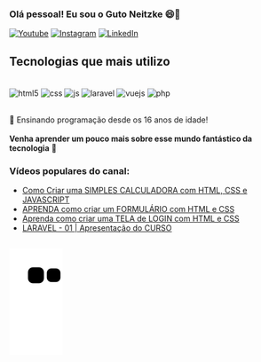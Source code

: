 ### Olá pessoal! Eu sou o Guto Neitzke 😄🚀 


[![Youtube](https://img.shields.io/badge/YouTube-FF0000?style=for-the-badge&logo=youtube&logoColor=white)](https://youtube.com/gustavoneitzke)
[![Instagram](https://img.shields.io/badge/Instagram-E4405F?style=for-the-badge&logo=instagram&logoColor=white)](https://instagram.com/gutoneitzke)
[![LinkedIn](https://img.shields.io/badge/linkedin-836FFF?style=for-the-badge&logo=linkedin&logoColor=white)](https://br.linkedin.com/in/gustavo-neitzke)

<!-- ![Gutoneitzke GitHub stats](https://github-readme-stats.vercel.app/api?username=gutoneitzke&show_icons=true&theme=tokyonight&count_private=true)-->

## Tecnologias que mais utilizo
<br>
<div style="display: inline_block">
  <img align="center" alt="html5" src="https://img.shields.io/badge/HTML5-E34F26?style=for-the-badge&logo=html5&logoColor=white" />
  <img align="center" alt="css" src="https://img.shields.io/badge/CSS3-1572B6?style=for-the-badge&logo=css3&logoColor=white" />
  <img align="center" alt="js" src="https://img.shields.io/badge/JavaScript-F7DF1E?style=for-the-badge&logo=javascript&logoColor=black" />
  <img align="center" alt="laravel" src="https://img.shields.io/badge/laravel-DC143C?style=for-the-badge&logo=laravel&logoColor=white">
  <img align="center" alt="vuejs" src="https://img.shields.io/badge/vue.js-00FF7F?style=for-the-badge&logo=vue.js&logoColor=gray">
  <img align="center" alt="php" src="https://img.shields.io/badge/PHP-BF40BF?style=for-the-badge&logo=php&logoColor=white">
</div>
<br/>

🔴 Ensinando programação desde os 16 anos de idade!
<br><br>
<b>Venha aprender um pouco mais sobre esse mundo fantástico da tecnologia</b> 🚀

### Vídeos populares do canal:
- [Como Criar uma SIMPLES CALCULADORA com HTML, CSS e JAVASCRIPT](https://youtu.be/42TShjXR0m0)<br/>
- [APRENDA como criar um FORMULÁRIO com HTML e CSS](https://youtu.be/VCsNIRXNsmY)<br/>
- [Aprenda como criar uma TELA de LOGIN com HTML e CSS](https://youtu.be/lP-XV2wXXQM)<br/>
- [LARAVEL - 01 | Apresentação do CURSO](https://youtu.be/jy8I-wZzeN4)<br/>

##

![Snake animation](https://github.com/Gutoneitzke/gutoneitzke/blob/output/github-contribution-grid-snake.svg)
